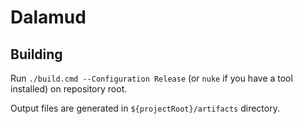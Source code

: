 # Dalamud

## Building
Run `./build.cmd --Configuration Release` (or `nuke` if you have a tool installed) on repository root.

Output files are generated in `${projectRoot}/artifacts` directory.
